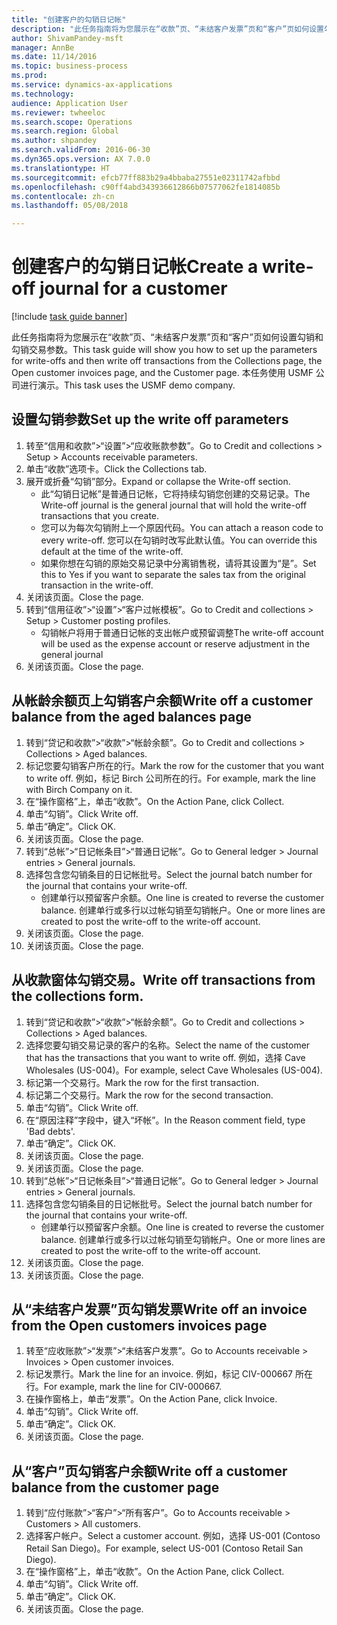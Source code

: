 ```yaml
--- 
title: "创建客户的勾销日记帐"
description: "此任务指南将为您展示在“收款”页、“未结客户发票”页和“客户”页如何设置勾销和勾销交易参数。"
author: ShivamPandey-msft
manager: AnnBe
ms.date: 11/14/2016
ms.topic: business-process
ms.prod: 
ms.service: dynamics-ax-applications
ms.technology: 
audience: Application User
ms.reviewer: twheeloc
ms.search.scope: Operations
ms.search.region: Global
ms.author: shpandey
ms.search.validFrom: 2016-06-30
ms.dyn365.ops.version: AX 7.0.0
ms.translationtype: HT
ms.sourcegitcommit: efcb77ff883b29a4bbaba27551e02311742afbbd
ms.openlocfilehash: c90ff4abd343936612866b07577062fe1814085b
ms.contentlocale: zh-cn
ms.lasthandoff: 05/08/2018

---
```

# <a name="create-a-write-off-journal-for-a-customer"></a><span data-ttu-id="104d1-103">创建客户的勾销日记帐</span><span class="sxs-lookup"><span data-stu-id="104d1-103">Create a write-off journal for a customer</span></span>

[!include [task guide banner](../../includes/task-guide-banner.md)]

<span data-ttu-id="104d1-104">此任务指南将为您展示在“收款”页、“未结客户发票”页和“客户”页如何设置勾销和勾销交易参数。</span><span class="sxs-lookup"><span data-stu-id="104d1-104">This task guide will show you how to set up the parameters for write-offs and then write off transactions from the Collections page, the Open customer invoices page, and the Customer page.</span></span> <span data-ttu-id="104d1-105">本任务使用 USMF 公司进行演示。</span><span class="sxs-lookup"><span data-stu-id="104d1-105">This task uses the USMF demo company.</span></span>


## <a name="set-up-the-write-off-parameters"></a><span data-ttu-id="104d1-106">设置勾销参数</span><span class="sxs-lookup"><span data-stu-id="104d1-106">Set up the write off parameters</span></span>
1. <span data-ttu-id="104d1-107">转至“信用和收款”>“设置”>“应收账款参数”。</span><span class="sxs-lookup"><span data-stu-id="104d1-107">Go to Credit and collections > Setup > Accounts receivable parameters.</span></span>
2. <span data-ttu-id="104d1-108">单击“收款”选项卡。</span><span class="sxs-lookup"><span data-stu-id="104d1-108">Click the Collections tab.</span></span>
3. <span data-ttu-id="104d1-109">展开或折叠“勾销”部分。</span><span class="sxs-lookup"><span data-stu-id="104d1-109">Expand or collapse the Write-off section.</span></span>
    * <span data-ttu-id="104d1-110">此“勾销日记帐”是普通日记帐，它将持续勾销您创建的交易记录。</span><span class="sxs-lookup"><span data-stu-id="104d1-110">The Write-off journal is the general journal that will hold the write-off transactions that you create.</span></span>  
    * <span data-ttu-id="104d1-111">您可以为每次勾销附上一个原因代码。</span><span class="sxs-lookup"><span data-stu-id="104d1-111">You can attach a reason code to every write-off.</span></span> <span data-ttu-id="104d1-112">您可以在勾销时改写此默认值。</span><span class="sxs-lookup"><span data-stu-id="104d1-112">You can override this default at the time of the write-off.</span></span>  
    * <span data-ttu-id="104d1-113">如果你想在勾销的原始交易记录中分离销售税，请将其设置为“是”。</span><span class="sxs-lookup"><span data-stu-id="104d1-113">Set this to Yes if you want to separate the sales tax from the original transaction in the write-off.</span></span>  
4. <span data-ttu-id="104d1-114">关闭该页面。</span><span class="sxs-lookup"><span data-stu-id="104d1-114">Close the page.</span></span>
5. <span data-ttu-id="104d1-115">转到“信用征收”>“设置”>“客户过帐模板”。</span><span class="sxs-lookup"><span data-stu-id="104d1-115">Go to Credit and collections > Setup > Customer posting profiles.</span></span>
    * <span data-ttu-id="104d1-116">勾销帐户将用于普通日记帐的支出帐户或预留调整</span><span class="sxs-lookup"><span data-stu-id="104d1-116">The write-off account will be used as the expense account or reserve adjustment in the general journal</span></span>   
6. <span data-ttu-id="104d1-117">关闭该页面。</span><span class="sxs-lookup"><span data-stu-id="104d1-117">Close the page.</span></span>

## <a name="write-off-a-customer-balance-from-the-aged-balances-page"></a><span data-ttu-id="104d1-118">从帐龄余额页上勾销客户余额</span><span class="sxs-lookup"><span data-stu-id="104d1-118">Write off a customer balance from the aged balances page</span></span>
1. <span data-ttu-id="104d1-119">转到“贷记和收款”>“收款”>“帐龄余额”。</span><span class="sxs-lookup"><span data-stu-id="104d1-119">Go to Credit and collections > Collections > Aged balances.</span></span>
2. <span data-ttu-id="104d1-120">标记您要勾销客户所在的行。</span><span class="sxs-lookup"><span data-stu-id="104d1-120">Mark the row for the customer that you want to write off.</span></span> <span data-ttu-id="104d1-121">例如，标记 Birch 公司所在的行。</span><span class="sxs-lookup"><span data-stu-id="104d1-121">For example, mark the line with Birch Company on it.</span></span>
3. <span data-ttu-id="104d1-122">在“操作窗格”上，单击“收款”。</span><span class="sxs-lookup"><span data-stu-id="104d1-122">On the Action Pane, click Collect.</span></span>
4. <span data-ttu-id="104d1-123">单击“勾销”。</span><span class="sxs-lookup"><span data-stu-id="104d1-123">Click Write off.</span></span>
5. <span data-ttu-id="104d1-124">单击“确定”。</span><span class="sxs-lookup"><span data-stu-id="104d1-124">Click OK.</span></span>
6. <span data-ttu-id="104d1-125">关闭该页面。</span><span class="sxs-lookup"><span data-stu-id="104d1-125">Close the page.</span></span>
7. <span data-ttu-id="104d1-126">转到“总帐”>“日记帐条目”>“普通日记帐”。</span><span class="sxs-lookup"><span data-stu-id="104d1-126">Go to General ledger > Journal entries > General journals.</span></span>
8. <span data-ttu-id="104d1-127">选择包含您勾销条目的日记帐批号。</span><span class="sxs-lookup"><span data-stu-id="104d1-127">Select the journal batch number for the journal that contains your write-off.</span></span>
    * <span data-ttu-id="104d1-128">创建单行以预留客户余额。</span><span class="sxs-lookup"><span data-stu-id="104d1-128">One line is created to reverse the customer balance.</span></span> <span data-ttu-id="104d1-129">创建单行或多行以过帐勾销至勾销帐户。</span><span class="sxs-lookup"><span data-stu-id="104d1-129">One or more lines are created to post the write-off to the write-off account.</span></span>  
9. <span data-ttu-id="104d1-130">关闭该页面。</span><span class="sxs-lookup"><span data-stu-id="104d1-130">Close the page.</span></span>
10. <span data-ttu-id="104d1-131">关闭该页面。</span><span class="sxs-lookup"><span data-stu-id="104d1-131">Close the page.</span></span>

## <a name="write-off-transactions-from-the-collections-form"></a><span data-ttu-id="104d1-132">从收款窗体勾销交易。</span><span class="sxs-lookup"><span data-stu-id="104d1-132">Write off transactions from the collections form.</span></span>
1. <span data-ttu-id="104d1-133">转到“贷记和收款”>“收款”>“帐龄余额”。</span><span class="sxs-lookup"><span data-stu-id="104d1-133">Go to Credit and collections > Collections > Aged balances.</span></span>
2. <span data-ttu-id="104d1-134">选择您要勾销交易记录的客户的名称。</span><span class="sxs-lookup"><span data-stu-id="104d1-134">Select the name of the customer that has the transactions that you want to write off.</span></span> <span data-ttu-id="104d1-135">例如，选择 Cave Wholesales (US-004)。</span><span class="sxs-lookup"><span data-stu-id="104d1-135">For example, select Cave Wholesales (US-004).</span></span>
3. <span data-ttu-id="104d1-136">标记第一个交易行。</span><span class="sxs-lookup"><span data-stu-id="104d1-136">Mark the row for the first transaction.</span></span>
4. <span data-ttu-id="104d1-137">标记第二个交易行。</span><span class="sxs-lookup"><span data-stu-id="104d1-137">Mark the row for the second transaction.</span></span>
5. <span data-ttu-id="104d1-138">单击“勾销”。</span><span class="sxs-lookup"><span data-stu-id="104d1-138">Click Write off.</span></span>
6. <span data-ttu-id="104d1-139">在“原因注释”字段中，键入“坏帐”。</span><span class="sxs-lookup"><span data-stu-id="104d1-139">In the Reason comment field, type 'Bad debts'.</span></span>
7. <span data-ttu-id="104d1-140">单击“确定”。</span><span class="sxs-lookup"><span data-stu-id="104d1-140">Click OK.</span></span>
8. <span data-ttu-id="104d1-141">关闭该页面。</span><span class="sxs-lookup"><span data-stu-id="104d1-141">Close the page.</span></span>
9. <span data-ttu-id="104d1-142">关闭该页面。</span><span class="sxs-lookup"><span data-stu-id="104d1-142">Close the page.</span></span>
10. <span data-ttu-id="104d1-143">转到“总帐”>“日记帐条目”>“普通日记帐”。</span><span class="sxs-lookup"><span data-stu-id="104d1-143">Go to General ledger > Journal entries > General journals.</span></span>
11. <span data-ttu-id="104d1-144">选择包含您勾销条目的日记帐批号。</span><span class="sxs-lookup"><span data-stu-id="104d1-144">Select the journal batch number for the journal that contains your write-off.</span></span>
    * <span data-ttu-id="104d1-145">创建单行以预留客户余额。</span><span class="sxs-lookup"><span data-stu-id="104d1-145">One line is created to reverse the customer balance.</span></span> <span data-ttu-id="104d1-146">创建单行或多行以过帐勾销至勾销帐户。</span><span class="sxs-lookup"><span data-stu-id="104d1-146">One or more lines are created to post the write-off to the write-off account.</span></span>  
12. <span data-ttu-id="104d1-147">关闭该页面。</span><span class="sxs-lookup"><span data-stu-id="104d1-147">Close the page.</span></span>
13. <span data-ttu-id="104d1-148">关闭该页面。</span><span class="sxs-lookup"><span data-stu-id="104d1-148">Close the page.</span></span>

## <a name="write-off-an-invoice-from-the-open-customers-invoices-page"></a><span data-ttu-id="104d1-149">从“未结客户发票”页勾销发票</span><span class="sxs-lookup"><span data-stu-id="104d1-149">Write off an invoice from the Open customers invoices page</span></span>
1. <span data-ttu-id="104d1-150">转至“应收账款”>“发票”>“未结客户发票”。</span><span class="sxs-lookup"><span data-stu-id="104d1-150">Go to Accounts receivable > Invoices > Open customer invoices.</span></span>
2. <span data-ttu-id="104d1-151">标记发票行。</span><span class="sxs-lookup"><span data-stu-id="104d1-151">Mark the line for an invoice.</span></span> <span data-ttu-id="104d1-152">例如，标记 CIV-000667 所在行。</span><span class="sxs-lookup"><span data-stu-id="104d1-152">For example, mark the line for CIV-000667.</span></span>
3. <span data-ttu-id="104d1-153">在操作窗格上，单击“发票”。</span><span class="sxs-lookup"><span data-stu-id="104d1-153">On the Action Pane, click Invoice.</span></span>
4. <span data-ttu-id="104d1-154">单击“勾销”。</span><span class="sxs-lookup"><span data-stu-id="104d1-154">Click Write off.</span></span>
5. <span data-ttu-id="104d1-155">单击“确定”。</span><span class="sxs-lookup"><span data-stu-id="104d1-155">Click OK.</span></span>
6. <span data-ttu-id="104d1-156">关闭该页面。</span><span class="sxs-lookup"><span data-stu-id="104d1-156">Close the page.</span></span>

## <a name="write-off-a-customer-balance-from-the-customer-page"></a><span data-ttu-id="104d1-157">从“客户”页勾销客户余额</span><span class="sxs-lookup"><span data-stu-id="104d1-157">Write off a customer balance from the customer page</span></span>
1. <span data-ttu-id="104d1-158">转到“应付账款”>“客户”>“所有客户”。</span><span class="sxs-lookup"><span data-stu-id="104d1-158">Go to Accounts receivable > Customers > All customers.</span></span>
2. <span data-ttu-id="104d1-159">选择客户帐户。</span><span class="sxs-lookup"><span data-stu-id="104d1-159">Select a customer account.</span></span> <span data-ttu-id="104d1-160">例如，选择 US-001 (Contoso Retail San Diego)。</span><span class="sxs-lookup"><span data-stu-id="104d1-160">For example, select US-001 (Contoso Retail San Diego).</span></span>
3. <span data-ttu-id="104d1-161">在“操作窗格”上，单击“收款”。</span><span class="sxs-lookup"><span data-stu-id="104d1-161">On the Action Pane, click Collect.</span></span>
4. <span data-ttu-id="104d1-162">单击“勾销”。</span><span class="sxs-lookup"><span data-stu-id="104d1-162">Click Write off.</span></span>
5. <span data-ttu-id="104d1-163">单击“确定”。</span><span class="sxs-lookup"><span data-stu-id="104d1-163">Click OK.</span></span>
6. <span data-ttu-id="104d1-164">关闭该页面。</span><span class="sxs-lookup"><span data-stu-id="104d1-164">Close the page.</span></span>


